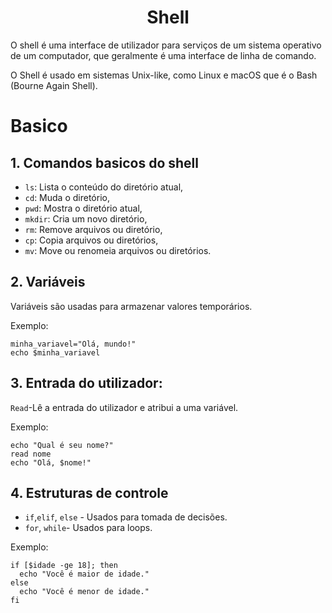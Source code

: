 # <center>Shell</center>
O shell é uma interface de utilizador para serviços de um sistema operativo de um computador, que geralmente é uma interface de linha de comando.

O Shell é usado em sistemas Unix-like, como Linux e macOS que é o Bash (Bourne Again Shell).

# Basico

## 1. Comandos basicos do shell
- `ls`: Lista o conteúdo do diretório atual,
- `cd`: Muda o diretório,
- `pwd`: Mostra o diretório atual,
- `mkdir`: Cria um novo diretório,
- `rm`: Remove arquivos ou diretório,
- `cp`: Copia arquivos ou diretórios,
- `mv`: Move ou renomeia arquivos ou diretórios.

## 2. Variáveis

Variáveis são usadas para armazenar valores temporários.

Exemplo:
```SHELL
minha_variavel="Olá, mundo!"
echo $minha_variavel
```

## 3. Entrada do utilizador:

`Read`-Lê a entrada do utilizador e atribui a uma variável.

Exemplo:
``` SHELL
echo "Qual é seu nome?"
read nome
echo "Olá, $nome!"
```

## 4. Estruturas de controle

- `if`,`elif`, `else` - Usados para tomada de decisões.
- `for`, `while`- Usados para loops.

Exemplo:
```SHELL
if [$idade -ge 18]; then
  echo "Você é maior de idade."
else
  echo "Você é menor de idade."
fi
```
